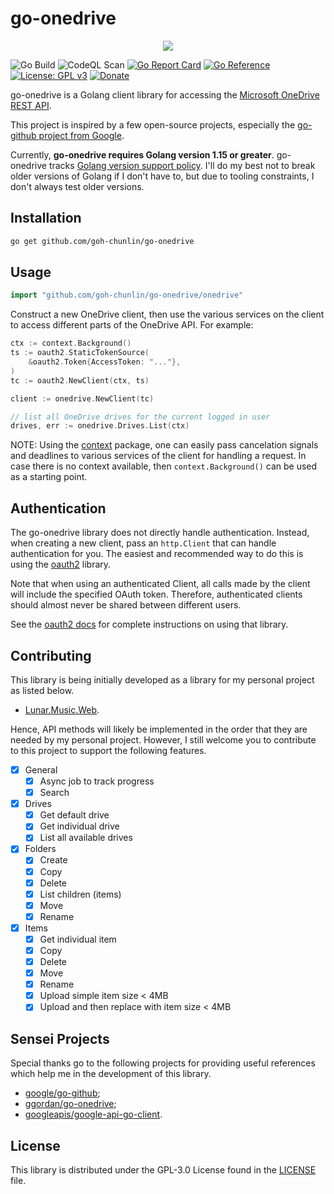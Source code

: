 # go-onedrive

<div align="center">
    <img src="https://gclstorage.blob.core.windows.net/images/go-onedrive-banner.png" />
</div>

![Go Build](https://github.com/goh-chunlin/go-onedrive/workflows/Go%20Build/badge.svg?branch=main)
![CodeQL Scan](https://github.com/goh-chunlin/go-onedrive/workflows/CodeQL%20Scan/badge.svg?branch=main)
[![Go Report Card](https://goreportcard.com/badge/github.com/goh-chunlin/go-onedrive)](https://goreportcard.com/report/github.com/goh-chunlin/go-onedrive)
[![Go Reference](https://pkg.go.dev/badge/github.com/goh-chunlin/go-onedrive.svg)](https://pkg.go.dev/github.com/goh-chunlin/go-onedrive)
[![License: GPL v3](https://img.shields.io/badge/License-GPLv3-blue.svg)](https://www.gnu.org/licenses/gpl-3.0)
[![Donate](https://img.shields.io/badge/$-donate-ff69b4.svg)](https://www.buymeacoffee.com/chunlin)

go-onedrive is a Golang client library for accessing the [Microsoft OneDrive REST API](https://docs.microsoft.com/en-us/onedrive/developer/rest-api/?view=odsp-graph-online).

This project is inspired by a few open-source projects, especially the [go-github project from Google](https://github.com/google/go-github).

Currently, **go-onedrive requires Golang version 1.15 or greater**.  go-onedrive tracks [Golang version support policy](https://golang.org/doc/devel/release.html#policy). I'll do my best not to break older versions of Golang if I don't have to, but due to tooling constraints, I don't always test older versions.

## Installation ##

```bash
go get github.com/goh-chunlin/go-onedrive
```

## Usage ##

```go
import "github.com/goh-chunlin/go-onedrive/onedrive"
```

Construct a new OneDrive client, then use the various services on the client to access different parts of the OneDrive API. For example:

```go
ctx := context.Background()
ts := oauth2.StaticTokenSource(
	&oauth2.Token{AccessToken: "..."},
)
tc := oauth2.NewClient(ctx, ts)

client := onedrive.NewClient(tc)

// list all OneDrive drives for the current logged in user
drives, err := onedrive.Drives.List(ctx)
```

NOTE: Using the [context](https://godoc.org/context) package, one can easily pass cancelation signals and deadlines to various services of the client for handling a request. In case there is no context available, then `context.Background()` can be used as a starting point.

## Authentication ##

The go-onedrive library does not directly handle authentication. Instead, when creating a new client, pass an `http.Client` that can handle authentication for you. The easiest and recommended way to do this is using the [oauth2](https://github.com/golang/oauth2)
library.

Note that when using an authenticated Client, all calls made by the client will
include the specified OAuth token. Therefore, authenticated clients should
almost never be shared between different users.

See the [oauth2 docs](https://godoc.org/golang.org/x/oauth2) for complete instructions on using that library.

## Contributing ##

This library is being initially developed as a library for my personal project as listed below.
- [Lunar.Music.Web](https://github.com/goh-chunlin/Lunar.Music.Web).

Hence, API methods will likely be implemented in the order that they are needed by my personal project. However, I still welcome you to contribute to this project to support the following features.

- [x] General
	- [x] Async job to track progress
    - [x] Search
- [x] Drives
	- [x] Get default drive
	- [x] Get individual drive
	- [x] List all available drives
- [x] Folders
    - [x] Create
	- [x] Copy
	- [x] Delete
	- [x] List children (items)
    - [x] Move
    - [x] Rename
- [x] Items
	- [x] Get individual item	
	- [x] Copy
	- [x] Delete
    - [x] Move
    - [x] Rename
    - [x] Upload simple item size < 4MB
    - [x] Upload and then replace with item size < 4MB

## Sensei Projects ##

Special thanks go to the following projects for providing useful references which help me in the development of this library.
- [google/go-github](https://github.com/google/go-github);
- [ggordan/go-onedrive](https://github.com/ggordan/go-onedrive);
- [googleapis/google-api-go-client](https://github.com/googleapis/google-api-go-client).

## License ##

This library is distributed under the GPL-3.0 License found in the [LICENSE](./LICENSE) file.
